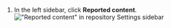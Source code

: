 1. In the left sidebar, click **Reported content**.
   !["Reported content" in repository Settings sidebar](/assets/images/help/repository/repo-settings-reported-content.png)
